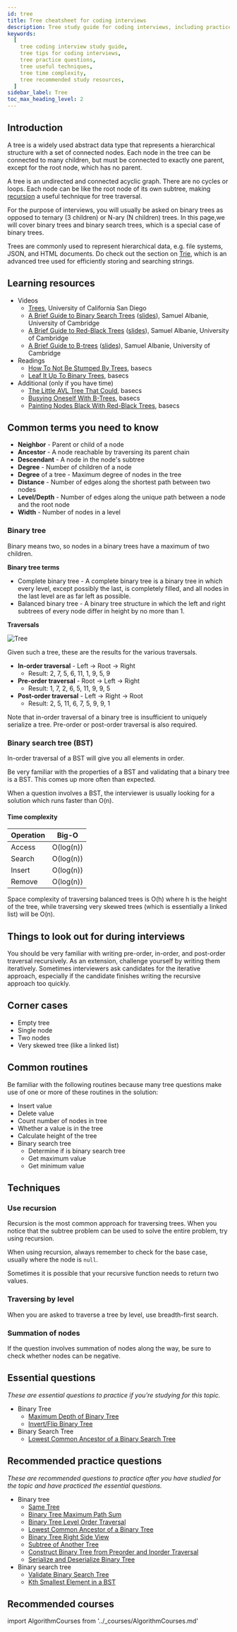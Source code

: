 ```yaml
---
id: tree
title: Tree cheatsheet for coding interviews
description: Tree study guide for coding interviews, including practice questions, techniques, time complexity, and recommended resources
keywords:
  [
    tree coding interview study guide,
    tree tips for coding interviews,
    tree practice questions,
    tree useful techniques,
    tree time complexity,
    tree recommended study resources,
  ]
sidebar_label: Tree
toc_max_heading_level: 2
---
```


<head>
  <meta property="og:image" content="https://www.techinterviewhandbook.org/social/algorithms/algorithms/algorithms-tree.png" />
</head>

## Introduction

A tree is a widely used abstract data type that represents a hierarchical structure with a set of connected nodes. Each node in the tree can be connected to many children, but must be connected to exactly one parent, except for the root node, which has no parent.

A tree is an undirected and connected acyclic graph. There are no cycles or loops. Each node can be like the root node of its own subtree, making [recursion](recursion.md) a useful technique for tree traversal.

For the purpose of interviews, you will usually be asked on binary trees as opposed to ternary (3 children) or N-ary (N children) trees. In this page,we will cover binary trees and binary search trees, which is a special case of binary trees.

Trees are commonly used to represent hierarchical data, e.g. file systems, JSON, and HTML documents. Do check out the section on [Trie](trie.md), which is an advanced tree used for efficiently storing and searching strings.

## Learning resources

- Videos
  - [Trees](https://www.coursera.org/lecture/data-structures/trees-95qda), University of California San Diego
  - [A Brief Guide to Binary Search Trees](https://www.youtube.com/watch?v=0woI8l0ZWmA) ([slides](https://samuelalbanie.com/files/digest-slides/2022-10-brief-guide-to-binary-search-trees.pdf)), Samuel Albanie, University of Cambridge
  - [A Brief Guide to Red-Black Trees](https://www.youtube.com/watch?v=t-oiZnplv7g) ([slides](https://samuelalbanie.com/files/digest-slides/2022-12-brief-guide-to-red-black-trees.pdf)), Samuel Albanie, University of Cambridge
  - [A Brief Guide to B-trees](https://www.youtube.com/watch?app=desktop&v=7MqaHGWRS3E) ([slides](https://samuelalbanie.com/files/digest-slides/2022-12-brief-guide-to-b-trees.pdf)), Samuel Albanie, University of Cambridge
- Readings
  - [How To Not Be Stumped By Trees](https://medium.com/basecs/how-to-not-be-stumped-by-trees-5f36208f68a7), basecs
  - [Leaf It Up To Binary Trees](https://medium.com/basecs/leaf-it-up-to-binary-trees-11001aaf746d), basecs
- Additional (only if you have time)
  - [The Little AVL Tree That Could](https://medium.com/basecs/the-little-avl-tree-that-could-86a3cae410c7), basecs
  - [Busying Oneself With B-Trees](https://medium.com/basecs/busying-oneself-with-b-trees-78bbf10522e7), basecs
  - [Painting Nodes Black With Red-Black Trees](https://medium.com/basecs/painting-nodes-black-with-red-black-trees-60eacb2be9a5), basecs

## Common terms you need to know

- **Neighbor** - Parent or child of a node
- **Ancestor** - A node reachable by traversing its parent chain
- **Descendant** - A node in the node's subtree
- **Degree** - Number of children of a node
- **Degree** of a tree - Maximum degree of nodes in the tree
- **Distance** - Number of edges along the shortest path between two nodes
- **Level/Depth** - Number of edges along the unique path between a node and the root node
- **Width** - Number of nodes in a level

### Binary tree

Binary means two, so nodes in a binary trees have a maximum of two children.

**Binary tree terms**

- Complete binary tree - A complete binary tree is a binary tree in which every level, except possibly the last, is completely filled, and all nodes in the last level are as far left as possible.
- Balanced binary tree - A binary tree structure in which the left and right subtrees of every node differ in height by no more than 1.

**Traversals**

![Tree](https://upload.wikimedia.org/wikipedia/commons/5/5e/Binary_tree_v2.svg)

Given such a tree, these are the results for the various traversals.

- **In-order traversal** - Left -> Root -> Right
  - Result: 2, 7, 5, 6, 11, 1, 9, 5, 9
- **Pre-order traversal** - Root -> Left -> Right
  - Result: 1, 7, 2, 6, 5, 11, 9, 9, 5
- **Post-order traversal** - Left -> Right -> Root
  - Result: 2, 5, 11, 6, 7, 5, 9, 9, 1

Note that in-order traversal of a binary tree is insufficient to uniquely serialize a tree. Pre-order or post-order traversal is also required.

### Binary search tree (BST)

In-order traversal of a BST will give you all elements in order.

Be very familiar with the properties of a BST and validating that a binary tree is a BST. This comes up more often than expected.

When a question involves a BST, the interviewer is usually looking for a solution which runs faster than O(n).

#### Time complexity

| Operation | Big-O     |
| --------- | --------- |
| Access    | O(log(n)) |
| Search    | O(log(n)) |
| Insert    | O(log(n)) |
| Remove    | O(log(n)) |

Space complexity of traversing balanced trees is O(h) where h is the height of the tree, while traversing very skewed trees (which is essentially a linked list) will be O(n).

## Things to look out for during interviews

You should be very familiar with writing pre-order, in-order, and post-order traversal recursively. As an extension, challenge yourself by writing them iteratively. Sometimes interviewers ask candidates for the iterative approach, especially if the candidate finishes writing the recursive approach too quickly.

## Corner cases

- Empty tree
- Single node
- Two nodes
- Very skewed tree (like a linked list)

## Common routines

Be familiar with the following routines because many tree questions make use of one or more of these routines in the solution:

- Insert value
- Delete value
- Count number of nodes in tree
- Whether a value is in the tree
- Calculate height of the tree
- Binary search tree
  - Determine if is binary search tree
  - Get maximum value
  - Get minimum value

## Techniques

### Use recursion

Recursion is the most common approach for traversing trees. When you notice that the subtree problem can be used to solve the entire problem, try using recursion.

When using recursion, always remember to check for the base case, usually where the node is `null`.

Sometimes it is possible that your recursive function needs to return two values.

### Traversing by level

When you are asked to traverse a tree by level, use breadth-first search.

### Summation of nodes

If the question involves summation of nodes along the way, be sure to check whether nodes can be negative.

## Essential questions

_These are essential questions to practice if you're studying for this topic._

- Binary Tree
  - [Maximum Depth of Binary Tree](https://leetcode.com/problems/maximum-depth-of-binary-tree/)
  - [Invert/Flip Binary Tree](https://leetcode.com/problems/invert-binary-tree/)
- Binary Search Tree
  - [Lowest Common Ancestor of a Binary Search Tree](https://leetcode.com/problems/lowest-common-ancestor-of-a-binary-search-tree/)

## Recommended practice questions

_These are recommended questions to practice after you have studied for the topic and have practiced the essential questions._

- Binary tree
  - [Same Tree](https://leetcode.com/problems/same-tree/)
  - [Binary Tree Maximum Path Sum](https://leetcode.com/problems/binary-tree-maximum-path-sum/)
  - [Binary Tree Level Order Traversal](https://leetcode.com/problems/binary-tree-level-order-traversal/)
  - [Lowest Common Ancestor of a Binary Tree](https://leetcode.com/problems/lowest-common-ancestor-of-a-binary-tree/)
  - [Binary Tree Right Side View](https://leetcode.com/problems/binary-tree-right-side-view/)
  - [Subtree of Another Tree](https://leetcode.com/problems/subtree-of-another-tree/)
  - [Construct Binary Tree from Preorder and Inorder Traversal](https://leetcode.com/problems/construct-binary-tree-from-preorder-and-inorder-traversal/)
  - [Serialize and Deserialize Binary Tree](https://leetcode.com/problems/serialize-and-deserialize-binary-tree/)
- Binary search tree
  - [Validate Binary Search Tree](https://leetcode.com/problems/validate-binary-search-tree/)
  - [Kth Smallest Element in a BST](https://leetcode.com/problems/kth-smallest-element-in-a-bst/)

## Recommended courses

import AlgorithmCourses from '../\_courses/AlgorithmCourses.md'

<AlgorithmCourses />
